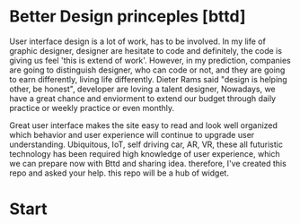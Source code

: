 # Better Design princeples [bttd]

User interface design is a lot of work, has to be involved. In my life of graphic designer, designer are hesitate to code and definitely, the code is giving us feel 'this is extend of work'. However, in my prediction, companies are going to distinguish designer, who can code or not, and they are going to earn differently, living life differently. Dieter Rams said "design is helping other, be honest", developer are loving a talent designer, Nowadays, we have a great chance and enviorment to extend our budget through daily practice or weekly practice or even monthly.

Great user interface makes the site easy to read and look well organized which behavior and user experience will continue to upgrade user understanding. Ubiquitous, IoT, self driving car, AR, VR, these all futuristic technology has been required high knowledge of user experience, which we can prepare now with Bttd and sharing idea. therefore, I've created this repo and asked your help. this repo will be a hub of widget.

# Start
